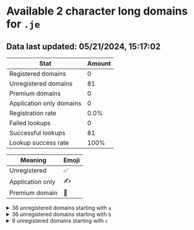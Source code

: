 # Available 2 character long domains for `.je`

## Data last updated: 05/21/2024, 15:17:02

|Stat|Amount|
|--|--|
|Registered domains|0|
|Unregistered domains|81|
|Premium domains|0|
|Application only domains|0|
|Registration rate|0.0%|
|Failed lookups|0|
|Successful lookups|81|
|Lookup success rate|100%|


|Meaning|Emoji|
|--|--|
|Unregistered|:white_check_mark:|
|Application only|:writing_hand:|
|Premium domain|:gem:|

<details>
<summary>36 unregistered domains starting with <bold><code>a</code></bold></summary>

|Type|Domain|
|--|--|
|:white_check_mark:|`a0.je`|
|:white_check_mark:|`a1.je`|
|:white_check_mark:|`a2.je`|
|:white_check_mark:|`a3.je`|
|:white_check_mark:|`a4.je`|
|:white_check_mark:|`a5.je`|
|:white_check_mark:|`a6.je`|
|:white_check_mark:|`a7.je`|
|:white_check_mark:|`a8.je`|
|:white_check_mark:|`a9.je`|
|:white_check_mark:|`aa.je`|
|:white_check_mark:|`ab.je`|
|:white_check_mark:|`ac.je`|
|:white_check_mark:|`ad.je`|
|:white_check_mark:|`ae.je`|
|:white_check_mark:|`af.je`|
|:white_check_mark:|`ag.je`|
|:white_check_mark:|`ah.je`|
|:white_check_mark:|`ai.je`|
|:white_check_mark:|`aj.je`|
|:white_check_mark:|`ak.je`|
|:white_check_mark:|`al.je`|
|:white_check_mark:|`am.je`|
|:white_check_mark:|`an.je`|
|:white_check_mark:|`ao.je`|
|:white_check_mark:|`ap.je`|
|:white_check_mark:|`aq.je`|
|:white_check_mark:|`ar.je`|
|:white_check_mark:|`as.je`|
|:white_check_mark:|`at.je`|
|:white_check_mark:|`au.je`|
|:white_check_mark:|`av.je`|
|:white_check_mark:|`aw.je`|
|:white_check_mark:|`ax.je`|
|:white_check_mark:|`ay.je`|
|:white_check_mark:|`az.je`|
</details>
<details>
<summary>36 unregistered domains starting with <bold><code>b</code></bold></summary>

|Type|Domain|
|--|--|
|:white_check_mark:|`b0.je`|
|:white_check_mark:|`b1.je`|
|:white_check_mark:|`b2.je`|
|:white_check_mark:|`b3.je`|
|:white_check_mark:|`b4.je`|
|:white_check_mark:|`b5.je`|
|:white_check_mark:|`b6.je`|
|:white_check_mark:|`b7.je`|
|:white_check_mark:|`b8.je`|
|:white_check_mark:|`b9.je`|
|:white_check_mark:|`ba.je`|
|:white_check_mark:|`bb.je`|
|:white_check_mark:|`bc.je`|
|:white_check_mark:|`bd.je`|
|:white_check_mark:|`be.je`|
|:white_check_mark:|`bf.je`|
|:white_check_mark:|`bg.je`|
|:white_check_mark:|`bh.je`|
|:white_check_mark:|`bi.je`|
|:white_check_mark:|`bj.je`|
|:white_check_mark:|`bk.je`|
|:white_check_mark:|`bl.je`|
|:white_check_mark:|`bm.je`|
|:white_check_mark:|`bn.je`|
|:white_check_mark:|`bo.je`|
|:white_check_mark:|`bp.je`|
|:white_check_mark:|`bq.je`|
|:white_check_mark:|`br.je`|
|:white_check_mark:|`bs.je`|
|:white_check_mark:|`bt.je`|
|:white_check_mark:|`bu.je`|
|:white_check_mark:|`bv.je`|
|:white_check_mark:|`bw.je`|
|:white_check_mark:|`bx.je`|
|:white_check_mark:|`by.je`|
|:white_check_mark:|`bz.je`|
</details>
<details>
<summary>9 unregistered domains starting with <bold><code>c</code></bold></summary>

|Type|Domain|
|--|--|
|:white_check_mark:|`ca.je`|
|:white_check_mark:|`cb.je`|
|:white_check_mark:|`cc.je`|
|:white_check_mark:|`cd.je`|
|:white_check_mark:|`ce.je`|
|:white_check_mark:|`cf.je`|
|:white_check_mark:|`cg.je`|
|:white_check_mark:|`ch.je`|
|:white_check_mark:|`ci.je`|
</details>